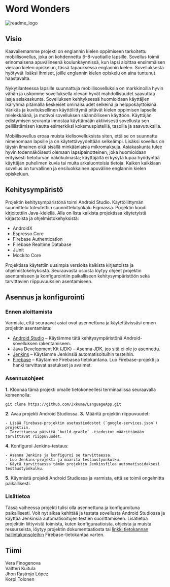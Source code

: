 # Word Wonders
![readme_logo](https://github.com/Jxkume/LanguageApp/assets/104062080/e17200f4-be1d-4c37-bb88-7bed8f440b72)

## Visio

Kaavailemamme projekti on englannin kielen oppimiseen tarkoitettu mobiilisovellus, joka on kohdennettu 6–8-vuotiaille lapsille. Sovellus toimii erinomaisena apuvälineenä koulunkäynnissä, kun lapsi aloittaa ensimmäisen vieraan kielen opiskelun, tässä tapauksessa englannin kielen. Sovelluksesta hyötyvät lisäksi ihmiset, joille englannin kielen opiskelu on aina tuntunut haastavalta.

Nykytilanteessa lapsille suunnattuja mobiilisovelluksia on markkinoilla hyvin vähän ja uskomme sovelluksella olevan hyvät mahdollisuudet saavuttaa laaja asiakaskunta. Sovelluksen kehityksessä huomioidaan käyttäjien ikäryhmä pitämällä keskeiset ominaisuudet selkeinä ja helppokäyttöisinä. Värikäs ja kuvituksellinen käyttöliittymä pitävät kielen oppimisen lapselle mielekkäänä, ja motivoi sovelluksen säännölliseen käyttöön. Käyttäjän edistymisen seuranta innostaa käyttämään aktiivisesti sovellusta sen pelillistämisen kautta esimerkiksi kokemuspisteillä, tasoilla ja saavutuksilla.

Mobiilisovellus eroaa muista kielisovelluksista siten, että se on suunnattu nimenomaan lapsille ja on käytettävyydeltään selkeämpi. Lisäksi sovellus on täysin ilmainen eikä sisällä minkäänlaisia mikromaksuja. Asiakaskunta tulee hyvin todennäköisesti olemaan lapsipainotteinen, joka huomioidaan erityisesti tietoturvan näkökulmasta; käyttäjältä ei kysytä lupaa hyödyntää käyttäjän puhelimen kuvia tai muita arkaluontoisia tietoja. Kaiken kaikkiaan sovellus on turvallinen ja ensiluokkainen apuväline englannin kielen opiskeluun.

## Kehitysympäristö

Projektin kehitysympäristönä toimi Android Studio. Käyttöliittymän suunnittelu toteutettiin suunnittelutyökalu Figmassa. Projektin koodi kirjoitettiin Java-kielellä. Alla on lista kaikista projektissa käytetyistä kirjastoista ja ohjelmistokehyksistä:
- AndroidX
- Espresso Core
- Firebase Authentication
- Firebase Realtime Database
- JUnit
- Mockito Core

Projektissa käytettiin uusimpia versioita kaikista kirjastoista ja ohjelmistokehyksistä.
Seuraavasta osiosta löytyy ohjeet projektin asentamiseen ja konfigurointiin paikalliseen kehitysympäristöön sekä tarvittavien riippuvuuksien asentamiseen.

## Asennus ja konfigurointi

### Ennen aloittamista

Varmista, että seuraavat asiat ovat asennettuna ja käytettävissäsi ennen projektin asentamista:
-	[Android Studio](https://developer.android.com/studio) – Käytämme tätä kehitysympäristönä Android-sovelluksen rakentamiseen.
-	Java Development Kit (JDK) – Asenna JDK, jos sitä ei ole jo asennettu.
-	[Jenkins](https://www.jenkins.io) – Käytämme Jenkinsiä automatisoituihin testeihin.
-	[Firebase](https://firebase.google.com) – Käytämme Firebasea tietokantana. Luo Firebase-projekti ja hanki tarvittavat asetukset ja avaimet.

### Asennusohjeet

**1.**	Kloonaa tämä projekti omalle tietokoneellesi terminaalissa seuraavalla komennolla:
```
git clone https://github.com/Jxkume/LanguageApp.git

```
**2.**	Avaa projekti Android Studiossa.
**3.**	Määritä projektin riippuvuudet:
   
    - Lisää Firebase-projektin asetustiedostot (`google-services.json`) projektiin.
    - Tarvittaessa päivitä `build.gradle` -tiedostot määrittämään tarvittavat riippuvuudet.
**4.**	Konfiguroi Jenkins-testaus:
   
    - Asenna Jenkins ja konfiguroi se tarvittaessa.
    - Luo Jenkins-projekti ja määritä testaustyönkulku.
    - Käytä tarvittaessa tämän projektin Jenkinsfilea automatisoidaksesi testaustyönkulku.
**5.**	Käynnistä projekti Android Studiossa ja varmista, että se toimii ongelmitta paikallisesti.
   
### Lisätietoa

Tässä vaiheessa projekti tulisi olla asennettuna ja konfiguroituna paikallisesti. Voit nyt alkaa kehittää ja testata sovellusta Android Studiossa ja käyttää Jenkinsiä automatisoitujen testien suorittamiseen.
Lisätietoa projektiin liittyvistä toimista, kuten konfiguraatioista, ohjeista ja muista ressurseista, löytyy projektin dokumentaatiosta tai [linkki tietokannan hallintakonsoleihin](https://firebase.google.com/docs/database) Firebase-tietokantaa varten.

## Tiimi
Vera Finogenova  
Valtteri Kuitula  
Jhon Rastrojo López  
Korpi Tolonen
